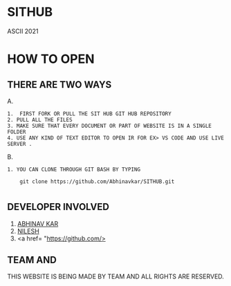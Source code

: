 # SITHUB
ASCII 2021


<h1>HOW TO OPEN  </h1>

## THERE ARE TWO WAYS
A.
```
1.  FIRST FORK OR PULL THE SIT HUB GIT HUB REPOSITORY 
2. PULL ALL THE FILES
3. MAKE SURE THAT EVERY DOCUMENT OR PART OF WEBSITE IS IN A SINGLE FOLDER 
4. USE ANY KIND OF TEXT EDITOR TO OPEN IR FOR EX> VS CODE AND USE LIVE SERVER .
```
B.
``` 
1. YOU CAN CLONE THROUGH GIT BASH BY TYPING 
	
  	git clone https://github.com/Abhinavkar/SITHUB.git
 ```
# 
## DEVELOPER INVOLVED 
1. <a href=https://github.com/Abhinavkar>ABHINAV KAR</a>
2. <a href=https://github.com/nileshkr17>NILESH </a>
3. <a href= "https://github.com/>
## TEAM  AND 
 THIS WEBSITE IS BEING MADE BY TEAM AND ALL RIGHTS ARE RESERVED.